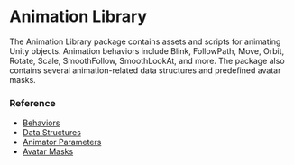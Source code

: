 # Animation Library

The Animation Library package contains assets and scripts for animating Unity objects. Animation behaviors include Blink, FollowPath, Move, Orbit, Rotate, Scale, SmoothFollow, SmoothLookAt, and more. The package also contains several animation-related data structures and predefined avatar masks.

### Reference

- [Behaviors](behaviors.md)
- [Data Structures](data-structures.md)
- [Animator Parameters](animator-parameters.md)
- [Avatar Masks](avatar-masks.md)
